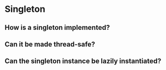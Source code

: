 # Singleton


##	How is a singleton implemented?


##	Can it be made thread-safe?


##	Can the singleton instance be lazily instantiated?
